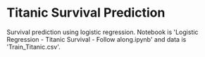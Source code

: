 # Titanic Survival Prediction

Survival prediction using logistic regression. Notebook is 'Logistic Regression - Titanic Survival - Follow along.ipynb' and data is 'Train_Titanic.csv'.
